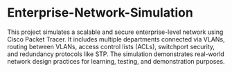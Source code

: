 # Enterprise-Network-Simulation
 This project simulates a scalable and secure enterprise-level network using Cisco Packet Tracer. It includes multiple departments connected via VLANs, routing between VLANs, access control lists (ACLs), switchport security, and redundancy protocols like STP. The simulation demonstrates real-world network design practices for learning, testing, and demonstration purposes.
